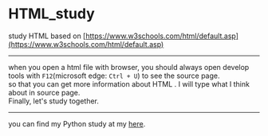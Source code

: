 # HTML_study
study HTML based on [https://www.w3schools.com/html/default.asp](https://www.w3schools.com/html/default.asp)  

---

when you open a html file with browser, you should always open develop tools with `F12`(microsoft edge: `Ctrl + U`) to see the source page.  
so that you can get more information about HTML . I will type what I think about in source page.  
Finally, let's study together.

---

you can find my Python study at my [here](https://github.com/zsjng/python_study).